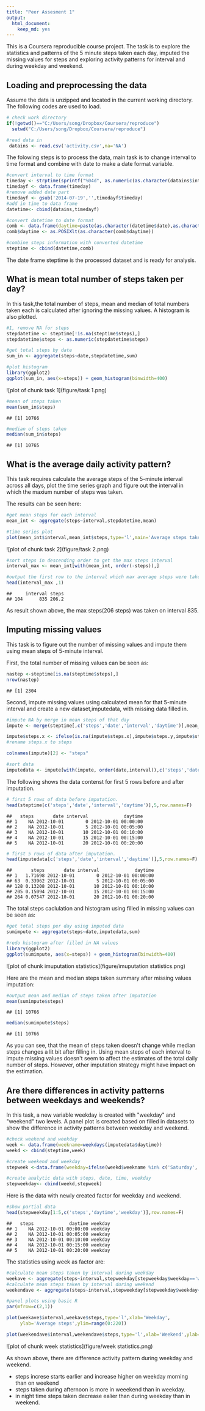 ```yaml
---
title: "Peer Assesment 1"
output:
  html_document:
    keep_md: yes
---
```


This is a Coursera reproducible course project. The task is to explore the statistics and patterns of the 5 minute steps taken each day, imputed the missing values for steps and exploring activity patterns for interval and during weekday and weekend.  

## Loading and preprocessing the data

Assume the data is unzipped and located in the current working directory. The following codes are used to load.


```r
# check work directory
if(!getwd()=="C:/Users/song/Dropbox/Coursera/reproduce")
  setwd("C:/Users/song/Dropbox/Coursera/reproduce")

#read data in 
 datains <- read.csv('activity.csv',na='NA')
```

The folowing steps is to process the data, main task is to change interval to time format and combine with date to make a date format variable. 


```r
#convert interval to time format
timeday <- strptime(sprintf("%04d", as.numeric(as.character(datains$interval))), "%H%M")
timedayf <- data.frame(timeday)
#remove added date part 
timedayf <- gsub('2014-07-19','',timedayf$timeday)
#add in time to data frame
datetime<- cbind(datains,timedayf)

#convert datetime to date format
comb <- data.frame(daytime=paste(as.character(datetime$date),as.character(datetime$timedayf)))
comb$daytime <- as.POSIXlt(as.character(comb$daytime))

#combine steps information with converted datetime
steptime <- cbind(datetime,comb)
```

The date frame steptime is the processed dataset and is ready for analysis.


## What is mean total number of steps taken per day?

In this task,the total number of steps, mean and median of total numbers taken each is calculated after ignoring the missing values.  A histogram is also plotted. 


```r
#1, remove NA for steps
stepdatetime <- steptime[!is.na(steptime$steps),]
stepdatetime$steps <- as.numeric(stepdatetime$steps)

#get total steps by date
sum_in <- aggregate(steps~date,stepdatetime,sum)

#plot histogram 
library(ggplot2)
ggplot(sum_in, aes(x=steps)) + geom_histogram(binwidth=400)
```

![plot of chunk task 1](figure/task 1.png) 

```r
#mean of steps taken
mean(sum_in$steps)
```

```
## [1] 10766
```

```r
#median of steps taken
median(sum_in$steps)
```

```
## [1] 10765
```

## What is the average daily activity pattern?

This task requires calculate the average steps of the 5-minute interval across all days, plot the time series graph and figure out the interval in which the maxium number of steps was taken. 

The results can be seen here:


```r
#get mean steps for each interval
mean_int <- aggregate(steps~interval,stepdatetime,mean)

#time series plot
plot(mean_int$interval,mean_int$steps,type='l',main='Average steps taken',xlab='5-minute interval',ylab='Average steps')
```

![plot of chunk task 2](figure/task 2.png) 

```r
#sort steps in descending order to get the max steps interval
interval_max <- mean_int[with(mean_int, order(-steps)),]

#output the first row to the interval which max average steps were taken
head(interval_max ,1)
```

```
##     interval steps
## 104      835 206.2
```

As result shown above, the max steps(206 steps) was taken on interval 835.

## Imputing missing values

This task is to figure out the number of missing values and impute them using mean steps of 5-minute interval.  

First, the total number of missing values can be seen as:


```r
nastep <-steptime[is.na(steptime$steps),]
nrow(nastep)
```

```
## [1] 2304
```

Second, impute missing values using calculated mean for that 5-minute interval and create a new dataset,imputedata, with missing data filled in.



```r
#impute NA by merge in mean steps of that day
impute <- merge(steptime[,c('steps','date','interval','daytime')],mean_int,by.x='interval',by.y='interval',all=T)

impute$steps.x <- ifelse(is.na(impute$steps.x),impute$steps.y,impute$steps.x) 
#rename steps.x to steps

colnames(impute)[2] <- "steps" 

#sort data
imputedata <- impute[with(impute, order(date,interval)),c('steps','date','interval','daytime')]
```

The following shows the data contenst for first 5 rows before and after imputation.


```r
# first 5 rows of data before imputation.
head(steptime[c('steps','date','interval','daytime')],5,row.names=F)
```

```
##   steps       date interval             daytime
## 1    NA 2012-10-01        0 2012-10-01 00:00:00
## 2    NA 2012-10-01        5 2012-10-01 00:05:00
## 3    NA 2012-10-01       10 2012-10-01 00:10:00
## 4    NA 2012-10-01       15 2012-10-01 00:15:00
## 5    NA 2012-10-01       20 2012-10-01 00:20:00
```

```r
# first 5 rows of data after imputation.
head(imputedata[c('steps','date','interval','daytime')],5,row.names=F)
```

```
##       steps       date interval             daytime
## 1   1.71698 2012-10-01        0 2012-10-01 00:00:00
## 63  0.33962 2012-10-01        5 2012-10-01 00:05:00
## 128 0.13208 2012-10-01       10 2012-10-01 00:10:00
## 205 0.15094 2012-10-01       15 2012-10-01 00:15:00
## 264 0.07547 2012-10-01       20 2012-10-01 00:20:00
```

The total steps caclulation and histogram using filled in missing values can be seen as:
 

```r
#get total steps per day using imputed data
sumimpute <- aggregate(steps~date,imputedata,sum)

#redo histogram after filled in NA values
library(ggplot2)
ggplot(sumimpute, aes(x=steps)) + geom_histogram(binwidth=400)
```

![plot of chunk imuputation statistics](figure/imuputation statistics.png) 

Here are the mean and median steps taken summary after missing values imputation:


```r
#output mean and median of steps taken after imputation
mean(sumimpute$steps)
```

```
## [1] 10766
```

```r
median(sumimpute$steps)
```

```
## [1] 10766
```

As you can see, that the mean of steps taken doesn't change while median steps changes a lit bit after filling in. Using mean steps of each interval to impute missing values doesn't seem to affect the estimates of the total daily number of steps. However, other imputation strategy might have impact on the estimation.

## Are there differences in activity patterns between weekdays and weekends?

In this task, a new variable weekday is created with "weekday" and "weekend" two levels. A panel plot is created based on filled in datasets to show the difference in activity patterns between weekday and weekend. 


```r
#check weekend and weekday
week <- data.frame(weekname=weekdays(imputedata$daytime))
weekd <- cbind(steptime,week)

#create weekend and weekday 
stepweek <-data.frame(weekday=ifelse(weekd$weekname %in% c('Saturday','Sunday'),'weekend','weekday'))

#create analytic data with steps, date, time, weekday 
stepweekday<- cbind(weekd,stepweek)
```

Here is the data with newly created factor for weekday and weekend.


```r
#show partial data
head(stepweekday[1:5,c('steps','daytime','weekday')],row.names=F)
```

```
##   steps             daytime weekday
## 1    NA 2012-10-01 00:00:00 weekday
## 2    NA 2012-10-01 00:05:00 weekday
## 3    NA 2012-10-01 00:10:00 weekday
## 4    NA 2012-10-01 00:15:00 weekday
## 5    NA 2012-10-01 00:20:00 weekday
```

The statistics using week as factor are: 


```r
#calculate mean steps taken by interval during weekday
weekave <- aggregate(steps~interval,stepweekday[stepweekday$weekday=='weekday',],mean)
#calculate mean steps taken by interval during weekend
weekendave <- aggregate(steps~interval,stepweekday[stepweekday$weekday=='weekend',],mean)

#panel plots using basic R
par(mfrow=c(2,1))

plot(weekave$interval,weekave$steps,type='l',xlab='Weekday',
     ylab='Average steps',ylim=range(0:220))

plot(weekendave$interval,weekendave$steps,type='l',xlab='Weekend',ylab='Average steps',ylim=range(0:220))
```

![plot of chunk week statistics](figure/week statistics.png) 

As shown above, there are difference activity pattern during weekday and weekend.
* steps increse starts earlier and increase higher on weekday morning than on weekend
* steps taken during afternoon is more in weeekend than in weekday.
* in night time steps taken decrease ealier than during weekday than in weekend.

